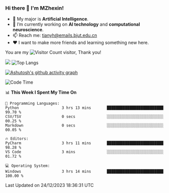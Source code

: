 ### Hi there 👋 I'm MZhexin!

- 💬 My major is **Artificial Intelligence**.
- 🔭 I’m currently working on **AI technology** and **computational neuroscience**.
- 📫 Reach me: <tianyh@emails.bjut.edu.cn> 
- :heart: I want to make more friends and learning something new here.

You are my ![Visitor Count](https://profile-counter.glitch.me/MZhexin/count.svg) visitor, Thank you!

 ![](https://github-readme-stats.vercel.app/api?username=MZhexin&show_icons=true&theme=transparent) ![Top Langs](https://github-readme-stats.vercel.app/api/top-langs/?username=MZhexin&layout=compact&theme=tokyonight) 

[![Ashutosh's github activity graph](https://github-readme-activity-graph.vercel.app/graph?username=MZhexin)](https://github.com/ashutosh00710/github-readme-activity-graph)



<!--START_SECTION:waka-->
![Code Time](http://img.shields.io/badge/Code%20Time-169%20hrs%2011%20mins-blue)

📊 **This Week I Spent My Time On** 

```text
💬 Programming Languages: 
Python                   3 hrs 13 mins       █████████████████████████   99.70 % 
CSV/TSV                  0 secs              ░░░░░░░░░░░░░░░░░░░░░░░░░   00.25 % 
Markdown                 0 secs              ░░░░░░░░░░░░░░░░░░░░░░░░░   00.05 % 

🔥 Editors: 
PyCharm                  3 hrs 11 mins       █████████████████████████   98.28 % 
VS Code                  3 mins              ░░░░░░░░░░░░░░░░░░░░░░░░░   01.72 % 

💻 Operating System: 
Windows                  3 hrs 14 mins       █████████████████████████   100.00 % 
```


 Last Updated on 24/12/2023 18:36:31 UTC
<!--END_SECTION:waka-->



